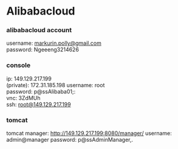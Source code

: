 # Alibabacloud

### **alibabacloud account**  
username: markurin.polly@gmail.com  
password: Ngeeeng3214626

### **console**
ip: 149.129.217.199  
(private): 172.31.185.198
username: root  
password: p@ssAlibaba01;:  
vnc: 3ZdMUh  
ssh: root@149.129.217.199

### **tomcat**
tomcat manager: http://149.129.217.199:8080/manager/
username: admin@manager
password: p@ssAdminManager,.

<role rolename="manager-gui"/>
<role rolename="manager-script"/>
<role rolename="manager-jmx"/>
<role rolename="manager-status"/>
<user username="admin@manager" password="p@ssAdminManager,." roles="manager-gui,manager-script,manager-jmx,manager-status"/>